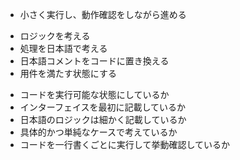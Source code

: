 <!-- コードの書き方の基本 -->
- 小さく実行し、動作確認をしながら進める

<!-- コードを書くstep -->
- ロジックを考える
- 処理を日本語で考える
- 日本語コメントをコードに置き換える
- 用件を満たす状態にする

<!-- チェックポイント -->
- コードを実行可能な状態にしているか
- インターフェイスを最初に記載しているか
- 日本語のロジックは細かく記載しているか
- 具体的かつ単純なケースで考えているか
- コードを一行書くごとに実行して挙動確認しているか
